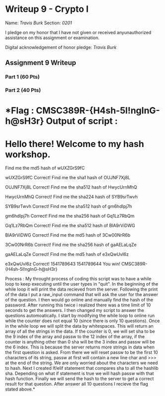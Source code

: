 Writeup 9 - Crypto I
=====

Name: *Travis Burk*
Section: *0201*

I pledge on my honor that I have not given or received anyunauthorized assistance on this assignment or examination.

Digital acknowledgement of honor pledge: *Travis Burk*

## Assignment 9 Writeup

### Part 1 (60 Pts)


### Part 2 (40 Pts)
*Flag : CMSC389R-{H4sh-5l!ngInG-h@sH3r}
 Output of script : 
 =========================================
Hello there! Welcome to my hash workshop.
=========================================
Find me the md5 hash of wUXZGrS9fC
>>> 
wUXZGrS9fC
Correct!
Find me the sha1 hash of OUJNF7Xj8L
>>> 
OUJNF7Xj8L
Correct!
Find me the sha512 hash of HwycUrnMhQ
>>> 
HwycUrnMhQ
Correct!
Find me the sha224 hash of SYB9srTwvh
>>> 
SYB9srTwvh
Correct!
Find me the sha512 hash of gm6hdIpj7h
>>> 
gm6hdIpj7h
Correct!
Find me the sha256 hash of Gq1Lz7RbQm
>>> 
Gq1Lz7RbQm
Correct!
Find me the sha512 hash of BlA9rViDWG
>>> 
BlA9rViDWG
Correct!
Find me the md5 hash of 3Cw00NrR6b
>>> 
3Cw00NrR6b
Correct!
Find me the sha256 hash of gaAELaLqZe
>>> 
gaAELaLqZe
Correct!
Find me the md5 hash of e3xQwUvI6z
>>> 
e3xQwUvI6z
Correct!
1541789643
1541789644
You win! CMSC389R-{H4sh-5l!ngInG-h@sH3r}

Process : My throught process of coding this script was to have a while loop to keep executing until the user types in "quit". In the beginning of the while loop it will print the data recieved from the server. Following the print of the data I put a raw_input command that will ask the user for the answer of the question. I then would go online and manually find the hash of the password. After running this twice i realized there was a time limit of 10 seconds to get the answers. I then changed my script to answer the questions automoatically. I start by modifying the while loop to online run while the counter does not equal 10 (since there is only 10 questions). Once in the while loop we will split the data by whitespaces. This will return an array of all the strings in the data. If the counter is 0, we will set sha to be the 9 index of the array and passw to the 12 index of the array, if the counter is anything other than 0 sha will be the 3 index and passw will be the 6 index. This is because the server returns more strings in data when the first question is asked. From there we will reset passw to be the first 10 characters of its string, passw at first will contain a new line char and >>> at the end of the string. We are only worried about the characters we need to hash. Next I created If/elif statement that compares sha to all the hashlib sha. Depending on what if statement is true we will hash passw with that hash function. Finally we will send the hash to the server to get a correct result for that question. After answer all 10 questions I recieve the flag stated above.*


